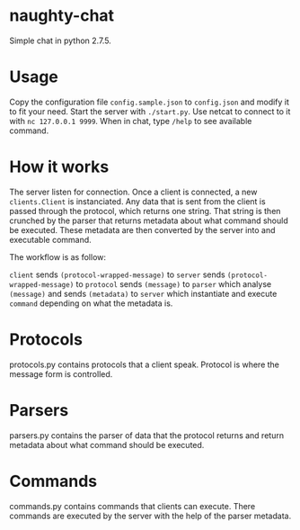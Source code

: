 naughty-chat
============

Simple chat in python 2.7.5.

Usage
=====

Copy the configuration file `config.sample.json` to `config.json` and modify it to fit your need.
Start the server with `./start.py`.
Use netcat to connect to it with `nc 127.0.0.1 9999`.
When in chat, type `/help` to see available command.

How it works
============
The server listen for connection. Once a client is connected, a new `clients.Client` is instanciated. 
Any data that is sent from the client is passed through the protocol, which returns one string. 
That string is then crunched by the parser that returns metadata about what command should be executed. 
These metadata are then converted by the server into and executable command.

The workflow is as follow:

`client` sends `(protocol-wrapped-message)` to `server` sends `(protocol-wrapped-message)` to `protocol` sends `(message)` to `parser` which analyse `(message)` and sends `(metadata)` to `server` which instantiate and execute `command` depending on what the metadata is.

Protocols
=========
protocols.py contains protocols that a client speak. Protocol is where the message form is controlled.

Parsers
=======
parsers.py contains the parser of data that the protocol returns and return metadata about what command should be executed.

Commands
========
commands.py contains commands that clients can execute. There commands are executed by the server with the help of the parser metadata.

